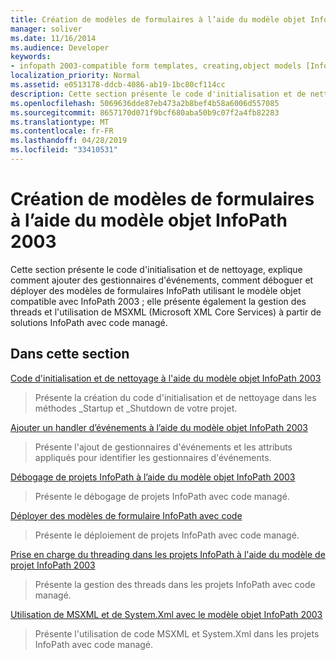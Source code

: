 ```yaml
---
title: Création de modèles de formulaires à l’aide du modèle objet InfoPath 2003
manager: soliver
ms.date: 11/16/2014
ms.audience: Developer
keywords:
- infopath 2003-compatible form templates, creating,object models [InfoPath 2003], creating managed code form templates for InfoPath 2007,form templates [InfoPath 2007], creating InfoPath 2003-compatible
localization_priority: Normal
ms.assetid: e0513178-ddcb-4086-ab19-1bc80cf114cc
description: Cette section présente le code d'initialisation et de nettoyage, explique comment ajouter des gestionnaires d'événements, comment déboguer et déployer des modèles de formulaires InfoPath utilisant le modèle objet compatible avec InfoPath 2003 ; elle présente également la gestion des threads et l'utilisation de MSXML (Microsoft XML Core Services) à partir de solutions InfoPath avec code managé.
ms.openlocfilehash: 5069636dde87eb473a2b8bef4b58a6006d557085
ms.sourcegitcommit: 8657170d071f9bcf680aba50b9c07f2a4fb82283
ms.translationtype: MT
ms.contentlocale: fr-FR
ms.lasthandoff: 04/28/2019
ms.locfileid: "33410531"
---
```

# <a name="creating-form-templates-using-the-infopath-2003-object-model"></a>Création de modèles de formulaires à l’aide du modèle objet InfoPath 2003

Cette section présente le code d'initialisation et de nettoyage, explique comment ajouter des gestionnaires d'événements, comment déboguer et déployer des modèles de formulaires InfoPath utilisant le modèle objet compatible avec InfoPath 2003 ; elle présente également la gestion des threads et l'utilisation de MSXML (Microsoft XML Core Services) à partir de solutions InfoPath avec code managé.
  
## <a name="in-this-section"></a>Dans cette section

[Code d'initialisation et de nettoyage à l'aide du modèle objet InfoPath 2003](initialization-and-clean-up-code-using-infopath-2003-object-model.md)
  
> Présente la création du code d'initialisation et de nettoyage dans les méthodes _Startup et _Shutdown de votre projet.
    
[Ajouter un handler d’événements à l’aide du modèle objet InfoPath 2003](how-to-add-an-event-handler-using-the-infopath-2003-object-model.md)
  
> Présente l'ajout de gestionnaires d'événements et les attributs appliqués pour identifier les gestionnaires d'événements.
    
[Débogage de projets InfoPath à l’aide du modèle objet InfoPath 2003](how-to-debug-infopath-projects-using-the-infopath-2003-object-model.md)
  
> Présente le débogage de projets InfoPath avec code managé.
    
[Déployer des modèles de formulaire InfoPath avec code](how-to-deploy-infopath-form-templates-with-code.md)
  
> Présente le déploiement de projets InfoPath avec code managé.
    
[Prise en charge du threading dans les projets InfoPath à l'aide du modèle de projet InfoPath 2003](threading-support-in-infopath-projects-using-the-infopath-2003-object-model.md)
  
> Présente la gestion des threads dans les projets InfoPath avec code managé.
    
[Utilisation de MSXML et de System.Xml avec le modèle objet InfoPath 2003](working-with-msxml-and-system-xml-using-the-infopath-2003-object-model.md)
  
> Présente l'utilisation de code MSXML et System.Xml dans les projets InfoPath avec code managé.
    

